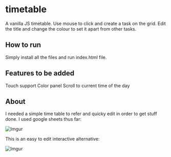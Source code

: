 # timetable
A vanilla JS timetable. Use mouse to click and create a task on the grid. Edit the title and change the colour to set it apart from other tasks.

How to run
---
Simply install all the files and run index.html file.

Features to be added
---
Touch support
Color panel
Scroll to current time of the day

About
---
I needed a simple time table to refer and quicky edit in order to get stuff done. I used google sheets thus far:

![Imgur](https://imgur.com/A9WnV0t)

This is an easy to edit interactive alternative:

![Imgur](https://imgur.com/K7EOCM1)
